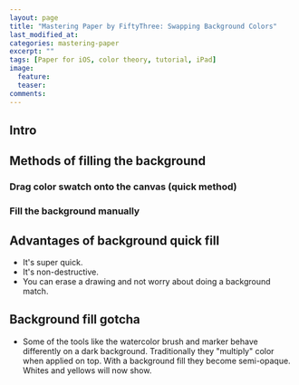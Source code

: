 ```yaml
---
layout: page
title: "Mastering Paper by FiftyThree: Swapping Background Colors"
last_modified_at: 
categories: mastering-paper
excerpt: ""
tags: [Paper for iOS, color theory, tutorial, iPad]
image:
  feature:
  teaser:
comments:
---
```


## Intro

## Methods of filling the background

### Drag color swatch onto the canvas (quick method)

### Fill the background manually

## Advantages of background quick fill

* It's super quick.
* It's non-destructive.
* You can erase a drawing and not worry about doing a background match.

## Background fill gotcha

* Some of the tools like the watercolor brush and marker behave differently on a dark background. Traditionally they "multiply" color when applied on top. With a background fill they become semi-opaque. Whites and yellows will now show.
